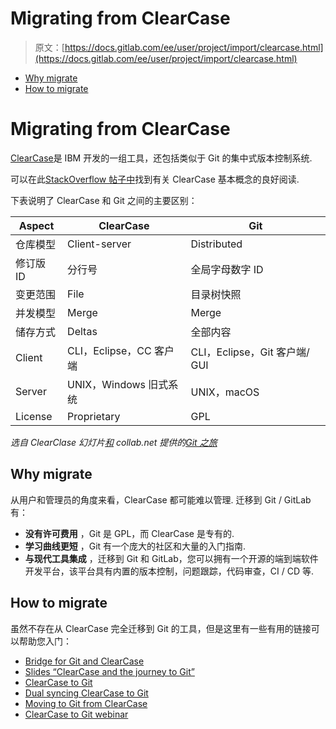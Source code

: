 # Migrating from ClearCase

> 原文：[https://docs.gitlab.com/ee/user/project/import/clearcase.html](https://docs.gitlab.com/ee/user/project/import/clearcase.html)

*   [Why migrate](#why-migrate)
*   [How to migrate](#how-to-migrate)

# Migrating from ClearCase[](#migrating-from-clearcase "Permalink")

[ClearCase](https://www.ibm.com/us-en/marketplace/rational-clearcase)是 IBM 开发的一组工具，还包括类似于 Git 的集中式版本控制系统.

可以在此[StackOverflow 帖子中](https://stackoverflow.com/a/645771/974710)找到有关 ClearCase 基本概念的良好阅读.

下表说明了 ClearCase 和 Git 之间的主要区别：

| Aspect | ClearCase | Git |
| --- | --- | --- |
| 仓库模型 | Client-server | Distributed |
| 修订版 ID | 分行号 | 全局字母数字 ID |
| 变更范围 | File | 目录树快照 |
| 并发模型 | Merge | Merge |
| 储存方式 | Deltas | 全部内容 |
| Client | CLI，Eclipse，CC 客户端 | CLI，Eclipse，Git 客户端/ GUI |
| Server | UNIX，Windows 旧式系统 | UNIX，macOS |
| License | Proprietary | GPL |

*选自 ClearClase 幻灯片[和](https://www.open.collab.net/media/pdfs/ClearCase-and-the-journey-to-Git.pdf) collab.net 提供的[Git 之旅](https://www.open.collab.net/media/pdfs/ClearCase-and-the-journey-to-Git.pdf)*

## Why migrate[](#why-migrate "Permalink")

从用户和管理员的角度来看，ClearCase 都可能难以管理. 迁移到 Git / GitLab 有：

*   **没有许可费用** ，Git 是 GPL，而 ClearCase 是专有的.
*   **学习曲线更短** ，Git 有一个庞大的社区和大量的入门指南.
*   **与现代工具集成** ，迁移到 Git 和 GitLab，您可以拥有一个开源的端到端软件开发平台，该平台具有内置的版本控制，问题跟踪，代码审查，CI / CD 等.

## How to migrate[](#how-to-migrate "Permalink")

虽然不存在从 ClearCase 完全迁移到 Git 的工具，但是这里有一些有用的链接可以帮助您入门：

*   [Bridge for Git and ClearCase](https://github.com/charleso/git-cc)
*   [Slides “ClearCase and the journey to Git”](https://www.open.collab.net/media/pdfs/ClearCase-and-the-journey-to-Git.pdf)
*   [ClearCase to Git](https://therub.org/2013/07/19/clearcase-to-git/)
*   [Dual syncing ClearCase to Git](https://therub.org/2013/10/22/dual-syncing-clearcase-and-git/)
*   [Moving to Git from ClearCase](https://sateeshkumarb.wordpress.com/2011/01/15/moving-to-git-from-clearcase/)
*   [ClearCase to Git webinar](https://www.brighttalk.com/webcast/11817/162473/clearcase-to-git)